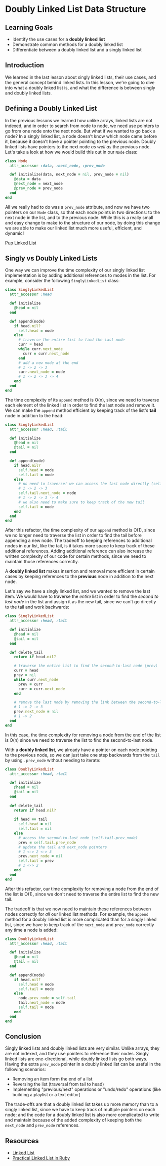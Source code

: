 # Doubly Linked List Data Structure

## Learning Goals

- Identify the use cases for a **doubly linked list**
- Demonstrate common methods for a doubly linked list
- Differentiate between a doubly linked list and a singly linked list

## Introduction

We learned in the last lesson about singly linked lists, their use cases, and
the general concept behind linked lists. In this lesson, we're going to dive
into what a doubly linked list is, and what the difference is between singly and
doubly linked lists.

## Defining a Doubly Linked List

In the previous lessons we learned how unlike arrays, linked lists are not
indexed, and in order to search from node to node, we need use pointers to go
from one node onto the next node. But what if we wanted to go back a node? In a
singly linked list, a node doesn't know which node came before it, because it
doesn't have a pointer pointing to the previous node. Doubly linked lists have
pointers to the next node _as well as_ the previous node. Let's take a look at
how we would build this out in our `Node` class:

```rb
class Node
  attr_accessor :data, :next_node, :prev_node

  def initialize(data, next_node = nil, prev_node = nil)
    @data = data
    @next_node = next_node
    @prev_node = prev_node
  end
end
```

All we really had to do was a `prev_node` attribute, and now we have two
pointers on our `Node` class, so that each node points in two directions: to the
next node in the list, and to the previous node. While this is a really small
and easy change to make to the structure of our node, by doing this change we
are able to make our linked list much more useful, efficient, and dynamic!

[Pup Linked List](https://curriculum-content.s3.amazonaws.com/pup_doubly_linked_list.png)

## Singly vs Doubly Linked Lists

One way we can improve the time complexity of our singly linked list
implementation is by adding additional references to modes in the list. For
example, consider the following `SinglyLinkedList` class:

```rb
class SinglyLinkedList
  attr_accessor :head

  def initialize
    @head = nil
  end

  def append(node)
    if head.nil?
      self.head = node
    else
      # traverse the entire list to find the last node
      curr = head
      while curr.next_node
        curr = curr.next_node
      end
      # add a new node at the end
      # 1 -> 2 -> 3
      curr.next_node = node
      # 1 -> 2 -> 3 -> 4
    end
  end
end
```

The time complexity of its `append` method is O(n), since we need to traverse
each element of the linked list in order to find the last node and remove it. We
can make the `append` method efficient by keeping track of the list's **tail**
node in addition to the head:

```rb
class SinglyLinkedList
  attr_accessor :head, :tail

  def initialize
    @head = nil
    @tail = nil
  end

  def append(node)
    if head.nil?
      self.head = node
      self.tail = node
    else
      # no need to traverse! we can access the last node directly (self.tail)
      # 1 -> 2 -> 3
      self.tail.next_node = node
      # 1 -> 2 -> 3 -> 4
      # we also need to make sure to keep track of the new tail
      self.tail = node
    end
  end
end
```

After this refactor, the time complexity of our `append` method is O(1), since
we no longer need to traverse the list in order to find the tail before
appending a new node. The tradeoff to keeping references to additional nodes in
our list, like the tail, is it takes more space to keep track of these
additional references. Adding additional reference can also increase the written
complexity of our code for certain methods, since we need to maintain those
references correctly.

A **doubly linked list** makes insertion and removal more efficient in certain
cases by keeping references to the **previous** node in addition to the next
node.

Let's say we have a singly linked list, and we wanted to remove the last item.
We would have to traverse the _entire_ list in order to find the _second to last
node_ in the list and assign it as the new tail, since we can't go directly to
the tail and work backwards:

```rb
class SinglyLinkedList
  attr_accessor :head, :tail

  def initialize
    @head = nil
    @tail = nil
  end

  def delete_tail
    return if head.nil?

    # traverse the entire list to find the second-to-last node (prev)
    curr = head
    prev = nil
    while curr.next_node
      prev = curr
      curr = curr.next_node
    end

    # remove the last node by removing the link between the second-to-last node and the tail
    # 1 -> 2 -> 3
    prev.next_node = nil
    # 1 -> 2
  end
end
```

In this case, the time complexity for removing a node from the end of the list
is O(n) since we need to traverse the list to find the second-to-last node.

With a **doubly linked list**, we already have a pointer on each node pointing
to the previous node, so we can just take one step backwards from the `tail` by
using `.prev_node` without needing to iterate:

```rb
class DoublyLinkedList
  attr_accessor :head, :tail

  def initialize
    @head = nil
    @tail = nil
  end
  
  def delete_tail
    return if head.nil?
    
    if head == tail
      self.head = nil
      self.tail = nil
    else
      # access the second-to-last node (self.tail.prev_node)
      prev = self.tail.prev_node
      # update the tail and next_node pointers
      # 1 <-> 2 <-> 3
      prev.next_node = nil
      self.tail = prev
      # 1 <-> 2
    end
  end
end
```

After this refactor, our time complexity for removing a node from the end of the
list is O(1), since we don't need to traverse the entire list to find the new
tail.

The tradeoff is that we now need to maintain these references between nodes
correctly for _all_ our linked list methods. For example, the `append` method
for a doubly linked list is more complicated than for a singly linked list,
since we have to keep track of the `next_node` and `prev_node` correctly any
time a node is added:

```rb
class DoublyLinkedList
  attr_accessor :head, :tail

  def initialize
    @head = nil
    @tail = nil
  end

  def append(node)
    if head.nil?
      self.head = node
      self.tail = node
    else
      node.prev_node = self.tail
      tail.next_node = node
      self.tail = node
    end
  end
end
```

## Conclusion

Singly linked lists and doubly linked lists are very similar. Unlike arrays,
they are not indexed, and they use pointers to reference their nodes. Singly
linked lists are one-directional, while doubly linked lists go both ways. Having
the extra `prev_node` pointer in a doubly linked list can be useful in the
following scenarios:

- Removing an item form the end of a list
- Reversing the list (traversal from tail to head)
- Implementing "previous/next" operations or "undo/redo" operations (like
  building a playlist or a text editor)

The trade-offs are that a doubly linked list takes up more memory than to a
singly linked list, since we have to keep track of multiple pointers on each
node; and the code for a doubly linked list is also more complicated to write
and maintain because of the added complexity of keeping both the `next_node` and
`prev_node` references.

## Resources

- [Linked List](https://en.wikipedia.org/wiki/Linked_list)
- [Practical Linked List in Ruby](https://www.rubyguides.com/2017/08/ruby-linked-list/)
